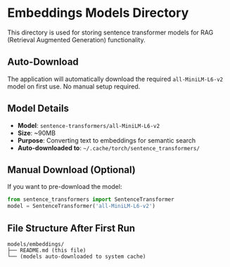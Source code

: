 # Embeddings Models Directory

This directory is used for storing sentence transformer models for RAG (Retrieval Augmented Generation) functionality.

## Auto-Download

The application will automatically download the required `all-MiniLM-L6-v2` model on first use. No manual setup required.

## Model Details

- **Model**: `sentence-transformers/all-MiniLM-L6-v2`
- **Size**: ~90MB
- **Purpose**: Converting text to embeddings for semantic search
- **Auto-downloaded to**: `~/.cache/torch/sentence_transformers/`

## Manual Download (Optional)

If you want to pre-download the model:

```python
from sentence_transformers import SentenceTransformer
model = SentenceTransformer('all-MiniLM-L6-v2')
```

## File Structure After First Run
```
models/embeddings/
├── README.md (this file)
└── (models auto-downloaded to system cache)
```

